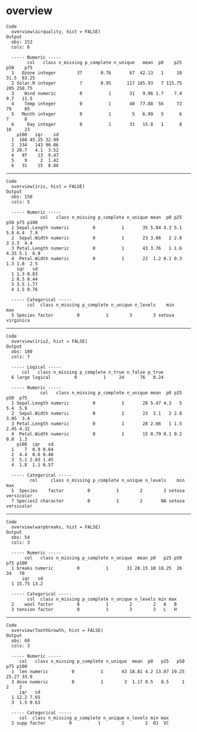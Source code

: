 # overview

    Code
      overview(airquality, hist = FALSE)
    Output
      obs: 153 
      cols: 6 
      
      ----- Numeric -----
            col   class n_missing p_complete n_unique   mean  p0    p25  p50    p75
      1   Ozone integer        37       0.76       67  42.13   1     18 31.5  63.25
      2 Solar.R integer         7       0.95      117 185.93   7 115.75  205 258.75
      3    Wind numeric         0          1       31   9.96 1.7    7.4  9.7   11.5
      4    Temp integer         0          1       40  77.88  56     72   79     85
      5   Month integer         0          1        5   6.99   5      6    7      8
      6     Day integer         0          1       31   15.8   1      8   16     23
        p100   iqr    sd
      1  168 45.25 32.99
      2  334   143 90.06
      3 20.7   4.1  3.52
      4   97    13  9.47
      5    9     2  1.42
      6   31    15  8.86

---

    Code
      overview(iris, hist = FALSE)
    Output
      obs: 150 
      cols: 5 
      
      ----- Numeric -----
                 col   class n_missing p_complete n_unique mean  p0 p25  p50 p75 p100
      1 Sepal.Length numeric         0          1       35 5.84 4.3 5.1  5.8 6.4  7.9
      2  Sepal.Width numeric         0          1       23 3.06   2 2.8    3 3.3  4.4
      3 Petal.Length numeric         0          1       43 3.76   1 1.6 4.35 5.1  6.9
      4  Petal.Width numeric         0          1       22  1.2 0.1 0.3  1.3 1.8  2.5
        iqr   sd
      1 1.3 0.83
      2 0.5 0.44
      3 3.5 1.77
      4 1.5 0.76
      
      ----- Categorical -----
            col  class n_missing p_complete n_unique n_levels    min       max
      5 Species factor         0          1        3        3 setosa virginica

---

    Code
      overview(iris2, hist = FALSE)
    Output
      obs: 100 
      cols: 7 
      
      ----- Logical -----
          col   class n_missing p_complete n_true n_false p_true
      6 large logical         0          1     24      76   0.24
      
      ----- Numeric -----
                 col   class n_missing p_complete n_unique mean  p0 p25  p50  p75
      1 Sepal.Length numeric         0          1       28 5.47 4.3   5  5.4  5.9
      2  Sepal.Width numeric         0          1       23  3.1   2 2.8 3.05  3.4
      3 Petal.Length numeric         0          1       28 2.86   1 1.5 2.45 4.32
      4  Petal.Width numeric         0          1       15 0.79 0.1 0.2  0.8  1.3
        p100  iqr   sd
      1    7  0.9 0.64
      2  4.4  0.6 0.48
      3  5.1 2.83 1.45
      4  1.8  1.1 0.57
      
      ----- Categorical -----
             col     class n_missing p_complete n_unique n_levels    min        max
      5  Species    factor         0          1        2        3 setosa versicolor
      7 Species2 character         0          1        2       NA setosa versicolor

---

    Code
      overview(warpbreaks, hist = FALSE)
    Output
      obs: 54 
      cols: 3 
      
      ----- Numeric -----
           col   class n_missing p_complete n_unique  mean p0   p25 p50 p75 p100
      1 breaks numeric         0          1       31 28.15 10 18.25  26  34   70
          iqr   sd
      1 15.75 13.2
      
      ----- Categorical -----
            col  class n_missing p_complete n_unique n_levels min max
      2    wool factor         0          1        2        2   A   B
      3 tension factor         0          1        3        3   L   H

---

    Code
      overview(ToothGrowth, hist = FALSE)
    Output
      obs: 60 
      cols: 3 
      
      ----- Numeric -----
         col   class n_missing p_complete n_unique  mean  p0   p25   p50   p75 p100
      1  len numeric         0          1       43 18.81 4.2 13.07 19.25 25.27 33.9
      3 dose numeric         0          1        3  1.17 0.5   0.5     1     2    2
         iqr   sd
      1 12.2 7.65
      3  1.5 0.63
      
      ----- Categorical -----
         col  class n_missing p_complete n_unique n_levels min max
      2 supp factor         0          1        2        2  OJ  VC

